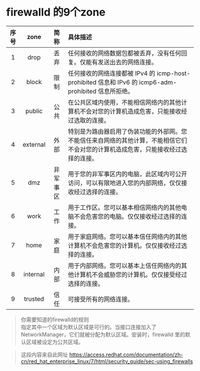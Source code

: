 # firewalld 的9个zone  

|序号| zone | 简称 | 具体描述|
|:---:|:----:|:----:|:---------|
|1| drop | 丢弃 | 任何接收的网络数据包都被丢弃，没有任何回复。仅能有发送出去的网络连接。|
|2|block|限制|任何接收的网络连接都被 IPv4 的 icmp-host-prohibited 信息和 IPv6 的 icmp6-adm-prohibited 信息所拒绝。|
|3|public|公共|在公共区域内使用，不能相信网络内的其他计算机不会对您的计算机造成危害，只能接收经过选取的连接。|
|4|external|外部|特别是为路由器启用了伪装功能的外部网。您不能信任来自网络的其他计算，不能相信它们不会对您的计算机造成危害，只能接收经过选择的连接。|
|5|dmz|非军事区|用于您的非军事区内的电脑，此区域内可公开访问，可以有限地进入您的内部网络，仅仅接收经过选择的连接。|
|6|work|工作|用于工作区。您可以基本相信网络内的其他电脑不会危害您的电脑。仅仅接收经过选择的连接。|
|7|home|家庭|用于家庭网络。您可以基本信任网络内的其他计算机不会危害您的计算机。仅仅接收经过选择的连接。|
|8|internal|内部|用于内部网络。您可以基本上信任网络内的其他计算机不会威胁您的计算机。仅仅接受经过选择的连接。|
|9|trusted|信任|可接受所有的网络连接。|  

>  你需要知道的firewalld的规则   
     指定其中一个区域为默认区域是可行的。当接口连接加入了  NetworkManager，它们就被分配为默认区域。安装时，firewalld 里的默认区域被设定为公共区域。  

> 这段内容来自此网址 https://access.redhat.com/documentation/zh-cn/red_hat_enterprise_linux/7/html/security_guide/sec-using_firewalls

